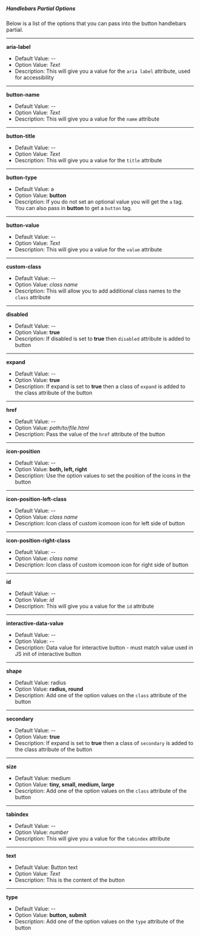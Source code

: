##### Handlebars Partial Options

Below is a list of the options that you can pass into the button handlebars partial.
***

**aria-label**
- Default Value: --
- Option Value: *Text*
- Description: This will give you a value for the `aria label` attribute, used for accessibility
***

**button-name**
- Default Value: --
- Option Value: *Text*
- Description: This will give you a value for the `name` attribute
***

**button-title**
- Default Value: --
- Option Value: *Text*
- Description: This will give you a value for the `title` attribute
***

**button-type**
- Default Value: a
- Option Value: **button**
- Description: If you do not set an optional value you will get the `a` tag. You can also pass in **button** to get a `button` tag.
***

**button-value**
- Default Value: --
- Option Value: *Text*
- Description: This will give you a value for the `value` attribute
***

**custom-class**
- Default Value: --
- Option Value: *class name*
- Description: This will allow you to add additional class names to the `class` attribute
***

**disabled**
- Default Value: --
- Option Value: **true**
- Description: If disabled is set to **true** then `disabled` attribute is added to button
***

**expand**
- Default Value: --
- Option Value: **true**
- Description: If expand is set to **true** then a class of `expand` is added to the class attribute of the button
***

**href**
- Default Value: --
- Option Value: *path/to/file.html*
- Description: Pass the value of the `href` attribute of the button
***

**icon-position**
- Default Value: --
- Option Value: **both, left, right**
- Description: Use the option values to set the position of the icons in the button
***

**icon-position-left-class**
- Default Value: --
- Option Value: *class name*
- Description: Icon class of custom icomoon icon for left side of button
***

**icon-position-right-class**
- Default Value: --
- Option Value: *class name*
- Description: Icon class of custom icomoon icon for right side of button
***

**id**
- Default Value: --
- Option Value: *id*
- Description: This will give you a value for the `id` attribute
***

**interactive-data-value**
- Default Value: --
- Option Value: --
- Description: Data value for interactive button - must match value used in JS init of interactive button
***

**shape**
- Default Value: radius
- Option Value: **radius, round**
- Description: Add one of the option values on the `class` attribute of the button
***

**secondary**
- Default Value: --
- Option Value: **true**
- Description: If expand is set to **true** then a class of `secondary` is added to the class attribute of the button
***

**size**
- Default Value: medium
- Option Value: **tiny, small, medium, large**
- Description: Add one of the option values on the `class` attribute of the button
***

**tabindex**
- Default Value: --
- Option Value: *number*
- Description: This will give you a value for the `tabindex` attribute
***

**text**
- Default Value: Button text
- Option Value: *Text*
- Description: This is the content of the button
***

**type**
- Default Value: --
- Option Value: **button, submit**
- Description: Add one of the option values on the `type` attribute of the button